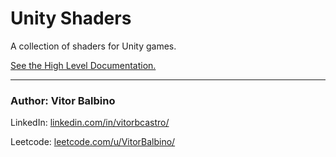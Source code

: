 # Unity Shaders
A collection of shaders for Unity games.

<a href="https://docs.google.com/document/d/1Gk7bjZbUOCxY_tMUHIFCeGoRjWdxVsdwgUH-Crof9QI/edit?usp=sharing"  target="_blank">See the High Level Documentation.</a>

---
### Author: Vitor Balbino

LinkedIn: <a href="https://www.linkedin.com/in/vitorbcastro/"  target="_blank">linkedin.com/in/vitorbcastro/</a>

Leetcode:  <a href="https://leetcode.com/u/VitorBalbino/"  target="_blank">leetcode.com/u/VitorBalbino/</a>
